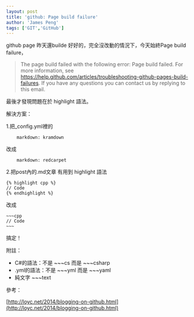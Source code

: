 ```yaml
---
layout: post
title: 'github: Page build failure'
author: 'James Peng'
tags: ['GIT','GitHub']
---
```


github page 昨天還builde 好好的，完全沒改動的情況下，今天始終Page build failure，

> The page build failed with the following error:
> Page build failed. For more information, see https://help.github.com/articles/troubleshooting-github-pages-build-failures.
> If you have any questions you can contact us by replying to this email.

最後才發現問題在於 highlight 語法。




解決方案：

1.把_config.yml裡的

~~~text
    markdown: kramdown 
~~~

改成

~~~text
    markdown: redcarpet
~~~

2.把post內的.md文章 有用到 highlight 語法

```
{% highlight cpp %}
// Code
{% endhighlight %}
```

改成

    ~~~cpp
    // Code
    ~~~

搞定！


附註：

- C#的語法：不是 ~~~cs 而是 ~~~csharp
- .yml的語法：不是 ~~~yml 而是 ~~~yaml
- 純文字 ~~~text


參考：

[http://loyc.net/2014/blogging-on-github.html](http://loyc.net/2014/blogging-on-github.html)